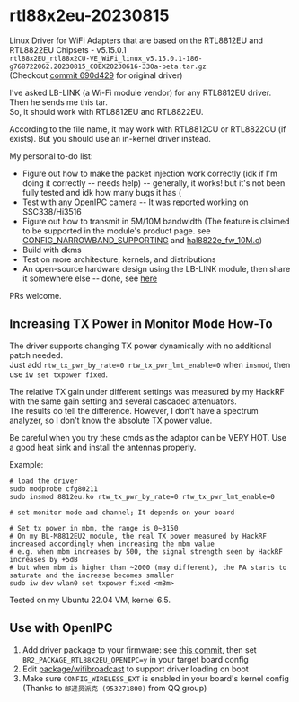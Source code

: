 # rtl88x2eu-20230815
Linux Driver for WiFi Adapters that are based on the RTL8812EU and RTL8822EU Chipsets - v5.15.0.1  
``` rtl88x2EU_rtl88x2CU-VE_WiFi_linux_v5.15.0.1-186-g768722062.20230815_COEX20230616-330a-beta.tar.gz ```  
(Checkout [commit 690d429](https://github.com/libc0607/rtl88x2eu-20230815/commit/690d429ec272892d5388d744097e3c3cb15dad1b) for original driver)

I've asked LB-LINK (a Wi-Fi module vendor) for any RTL8812EU driver. Then he sends me this tar.   
So, it should work with RTL8812EU and RTL8822EU.   

According to the file name, it may work with RTL8812CU or RTL8822CU (if exists). But you should use an in-kernel driver instead.

My personal to-do list: 
- Figure out how to make the packet injection work correctly (idk if I'm doing it correctly -- needs help) -- generally, it works! but it's not been fully tested and idk how many bugs it has (
- Test with any OpenIPC camera -- It was reported working on SSC338/Hi3516
- Figure out how to transmit in 5M/10M bandwidth (The feature is claimed to be supported in the module's product page. see [CONFIG_NARROWBAND_SUPPORTING](https://github.com/search?q=repo%3Alibc0607%2Frtl88x2eu-20230815+CONFIG_NARROWBAND_SUPPORTING&type=code) and [hal8822e_fw_10M.c](https://github.com/libc0607/rtl88x2eu-20230815/blob/v5.15.0.1/hal/rtl8822e/hal8822e_fw_10M.c))
- Build with dkms
- Test on more architecture, kernels, and distributions
- An open-source hardware design using the LB-LINK module, then share it somewhere else -- done, see [here](https://oshwhub.com/libc0607/bl-m8812eu2-demoboard-v1p0)  

PRs welcome.

## Increasing TX Power in Monitor Mode How-To  
The driver supports changing TX power dynamically with no additional patch needed.  
Just add ```rtw_tx_pwr_by_rate=0 rtw_tx_pwr_lmt_enable=0``` when ```insmod```, then use ```iw set txpower fixed```.

The relative TX gain under different settings was measured by my HackRF with the same gain setting and several cascaded attenuators.   
The results do tell the difference. However, I don't have a spectrum analyzer, so I don't know the absolute TX power value.   

Be careful when you try these cmds as the adaptor can be VERY HOT. Use a good heat sink and install the antennas properly.  

Example: 
```
# load the driver
sudo modprobe cfg80211
sudo insmod 8812eu.ko rtw_tx_pwr_by_rate=0 rtw_tx_pwr_lmt_enable=0

# set monitor mode and channel; It depends on your board

# Set tx power in mbm, the range is 0~3150
# On my BL-M8812EU2 module, the real TX power measured by HackRF increased accordingly when increasing the mbm value
# e.g. when mbm increases by 500, the signal strength seen by HackRF increases by +5dB
# but when mbm is higher than ~2000 (may different), the PA starts to saturate and the increase becomes smaller
sudo iw dev wlan0 set txpower fixed <mBm>
```
Tested on my Ubuntu 22.04 VM, kernel 6.5.   

## Use with OpenIPC  
1. Add driver package to your firmware: see [this commit](https://github.com/libc0607/openipc-firmware/commit/cc990c07cc367915b74f74e87f02f199dfba2ac8), then set ```BR2_PACKAGE_RTL88X2EU_OPENIPC=y``` in your target board config
2. Edit [package/wifibroadcast](https://github.com/libc0607/openipc-firmware/blob/master/general/package/wifibroadcast/files/wifibroadcast) to support driver loading on boot 
3. Make sure ```CONFIG_WIRELESS_EXT``` is enabled in your board's kernel config (Thanks to ```邮递员派克 (953271800)``` from QQ group)


